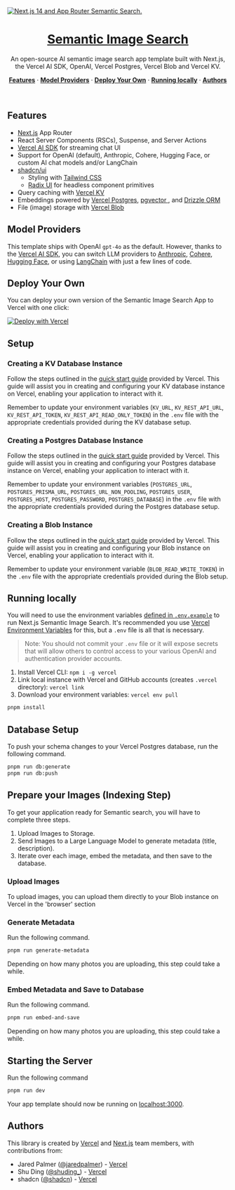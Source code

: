 <a href="https://semantic-search.vercel.ai/">
  <img alt="Next.js 14 and App Router Semantic Search." src="https://semantic-image-search.vercel.app/opengraph-image.png">
  <h1 align="center">Semantic Image Search</h1>
</a>

<p align="center">
  An open-source AI semantic image search app template built with Next.js, the Vercel AI SDK, OpenAI, Vercel Postgres, Vercel Blob and Vercel KV.
</p>

<p align="center">
  <a href="#features"><strong>Features</strong></a> ·
  <a href="#model-providers"><strong>Model Providers</strong></a> ·
  <a href="#deploy-your-own"><strong>Deploy Your Own</strong></a> ·
  <a href="#running-locally"><strong>Running locally</strong></a> ·
  <a href="#authors"><strong>Authors</strong></a>
</p>
<br/>

## Features

- [Next.js](https://nextjs.org) App Router
- React Server Components (RSCs), Suspense, and Server Actions
- [Vercel AI SDK](https://sdk.vercel.ai/docs) for streaming chat UI
- Support for OpenAI (default), Anthropic, Cohere, Hugging Face, or custom AI chat models and/or LangChain
- [shadcn/ui](https://ui.shadcn.com)
  - Styling with [Tailwind CSS](https://tailwindcss.com)
  - [Radix UI](https://radix-ui.com) for headless component primitives
- Query caching with [Vercel KV](https://vercel.com/storage/kv)
- Embeddings powered by [Vercel Postgres](https://vercel.com/storage/kv), [ pgvector ](https://github.com/pgvector/pgvector-node#drizzle-orm), and [ Drizzle ORM ](https://orm.drizzle.team/)
- File (image) storage with [Vercel Blob](https://vercel.com/storage/blob)

## Model Providers

This template ships with OpenAI `gpt-4o` as the default. However, thanks to the [Vercel AI SDK](https://sdk.vercel.ai/docs), you can switch LLM providers to [Anthropic](https://anthropic.com), [Cohere](https://cohere.com/), [Hugging Face](https://huggingface.co), or using [LangChain](https://js.langchain.com) with just a few lines of code.

## Deploy Your Own

You can deploy your own version of the Semantic Image Search App to Vercel with one click:

[![Deploy with Vercel](https://vercel.com/button)](https://vercel.com/new/clone?demo-title=Next.js+Chat&demo-description=A+full-featured%2C+hackable+Next.js+AI+chatbot+built+by+Vercel+Labs&demo-url=https%3A%2F%2Fchat.vercel.ai%2F&demo-image=%2F%2Fimages.ctfassets.net%2Fe5382hct74si%2F4aVPvWuTmBvzM5cEdRdqeW%2F4234f9baf160f68ffb385a43c3527645%2FCleanShot_2023-06-16_at_17.09.21.png&project-name=Next.js+Chat&repository-name=nextjs-chat&repository-url=https%3A%2F%2Fgithub.com%2Fvercel-labs%2Fai-chatbot&from=templates&skippable-integrations=1&env=OPENAI_API_KEY%2CAUTH_SECRET&envDescription=How+to+get+these+env+vars&envLink=https%3A%2F%2Fgithub.com%2Fvercel-labs%2Fai-chatbot%2Fblob%2Fmain%2F.env.example&teamCreateStatus=hidden&stores=[{"type":"kv"}])

## Setup
### Creating a KV Database Instance

Follow the steps outlined in the [quick start guide](https://vercel.com/docs/storage/vercel-kv/quickstart#create-a-kv-database) provided by Vercel. This guide will assist you in creating and configuring your KV database instance on Vercel, enabling your application to interact with it.

Remember to update your environment variables (`KV_URL`, `KV_REST_API_URL`, `KV_REST_API_TOKEN`, `KV_REST_API_READ_ONLY_TOKEN`) in the `.env` file with the appropriate credentials provided during the KV database setup.

### Creating a Postgres Database Instance

Follow the steps outlined in the [quick start guide](https://vercel.com/docs/storage/vercel-postgres/quickstart) provided by Vercel. This guide will assist you in creating and configuring your Postgres database instance on Vercel, enabling your application to interact with it.

Remember to update your environment variables (`POSTGRES_URL`, `POSTGRES_PRISMA_URL`, `POSTGRES_URL_NON_POOLING`, `POSTGRES_USER`, `POSTGRES_HOST`, `POSTGRES_PASSWORD`, `POSTGRES_DATABASE`) in the `.env` file with the appropriate credentials provided during the Postgres database setup.

### Creating a Blob Instance

Follow the steps outlined in the [quick start guide](https://vercel.com/docs/storage/vercel-blob) provided by Vercel. This guide will assist you in creating and configuring your Blob instance on Vercel, enabling your application to interact with it.

Remember to update your environment variable (`BLOB_READ_WRITE_TOKEN`) in the `.env` file with the appropriate credentials provided during the Blob setup.


## Running locally

You will need to use the environment variables [defined in `.env.example`](.env.example) to run Next.js Semantic Image Search. It's recommended you use [Vercel Environment Variables](https://vercel.com/docs/projects/environment-variables) for this, but a `.env` file is all that is necessary.

> Note: You should not commit your `.env` file or it will expose secrets that will allow others to control access to your various OpenAI and authentication provider accounts.

1. Install Vercel CLI: `npm i -g vercel`
2. Link local instance with Vercel and GitHub accounts (creates `.vercel` directory): `vercel link`
3. Download your environment variables: `vercel env pull`

```bash
pnpm install
```

## Database Setup
To push your schema changes to your Vercel Postgres database, run the following command.
```bash
pnpm run db:generate
pnpm run db:push
```

## Prepare your Images (Indexing Step)
To get your application ready for Semantic search, you will have to complete three steps.
1. Upload Images to Storage.
2. Send Images to a Large Language Model to generate metadata (title, description).
3. Iterate over each image, embed the metadata, and then save to the database.

### Upload Images
To upload images, you can upload them directly to your Blob instance on Vercel in the 'browser' section

### Generate Metadata
Run the following command.
```bash
pnpm run generate-metadata
```
Depending on how many photos you are uploading, this step could take a while. 

### Embed Metadata and Save to Database
Run the following command.
```bash
pnpm run embed-and-save
```
Depending on how many photos you are uploading, this step could take a while. 

## Starting the Server
Run the following command
```bash
pnpm run dev
```
Your app template should now be running on [localhost:3000](http://localhost:3000/).

## Authors

This library is created by [Vercel](https://vercel.com) and [Next.js](https://nextjs.org) team members, with contributions from:

- Jared Palmer ([@jaredpalmer](https://twitter.com/jaredpalmer)) - [Vercel](https://vercel.com)
- Shu Ding ([@shuding\_](https://twitter.com/shuding_)) - [Vercel](https://vercel.com)
- shadcn ([@shadcn](https://twitter.com/shadcn)) - [Vercel](https://vercel.com)
